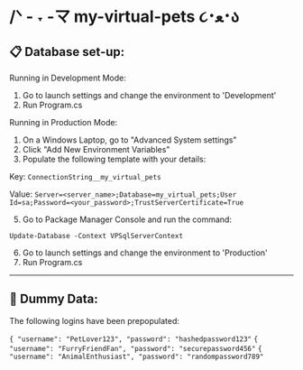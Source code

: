 # /ᐠ - ˕ -マ  my-virtual-pets  ૮･ﻌ･ა

## 📋 Database set-up: 

Running in Development Mode: 

1. Go to launch settings and change the environment to 'Development'
2. Run Program.cs 

Running in Production Mode: 
1. On a Windows Laptop, go to "Advanced System settings"
2. Click "Add New Environment Variables"
3. Populate the following template with your details:

Key: `ConnectionString__my_virtual_pets`

Value: `Server=<server_name>;Database=my_virtual_pets;User Id=sa;Password=<your_password>;TrustServerCertificate=True`

5. Go to Package Manager Console and run the command:

  `Update-Database -Context VPSqlServerContext`

6. Go to launch settings and change the environment to 'Production'
7. Run Program.cs 

__________________________________

## 👥 Dummy Data: 

The following logins have been prepopulated:

` { "username": "PetLover123", "password": "hashedpassword123" `
` { "username": "FurryFriendFan", "password": "securepassword456" `
` { "username": "AnimalEnthusiast", "password": "randompassword789" `
